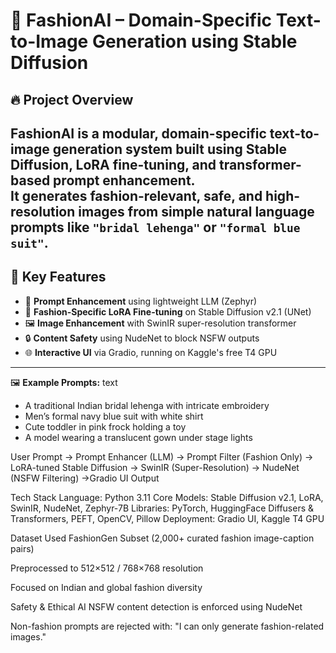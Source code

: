 # 👗 FashionAI – Domain-Specific Text-to-Image Generation using Stable Diffusion

## 🔥 Project Overview

**FashionAI** is a modular, domain-specific text-to-image generation system built using **Stable Diffusion**, **LoRA fine-tuning**, and **transformer-based prompt enhancement**.  
It generates **fashion-relevant, safe, and high-resolution** images from simple natural language prompts like `"bridal lehenga"` or `"formal blue suit"`.
---
## 🎯 Key Features

- 🧠 **Prompt Enhancement** using lightweight LLM (Zephyr)
- 🧵 **Fashion-Specific LoRA Fine-tuning** on Stable Diffusion v2.1 (UNet)
- 🖼️ **Image Enhancement** with SwinIR super-resolution transformer
- 🔒 **Content Safety** using NudeNet to block NSFW outputs
- 🌐 **Interactive UI** via Gradio, running on Kaggle's free T4 GPU

---

🖼️ **Example Prompts:**
text
- A traditional Indian bridal lehenga with intricate embroidery
- Men’s formal navy blue suit with white shirt
- Cute toddler in pink frock holding a toy
- A model wearing a translucent gown under stage lights

User Prompt -> Prompt Enhancer (LLM) -> Prompt Filter (Fashion Only) -> LoRA-tuned Stable Diffusion -> SwinIR (Super-Resolution) -> NudeNet (NSFW Filtering) ->Gradio UI Output
                                                        
Tech Stack
Language: Python 3.11
Core Models: Stable Diffusion v2.1, LoRA, SwinIR, NudeNet, Zephyr-7B
Libraries: PyTorch, HuggingFace Diffusers & Transformers, PEFT, OpenCV, Pillow
Deployment: Gradio UI, Kaggle T4 GPU

Dataset Used
FashionGen Subset (2,000+ curated fashion image-caption pairs)

Preprocessed to 512×512 / 768×768 resolution

Focused on Indian and global fashion diversity

Safety & Ethical AI
NSFW content detection is enforced using NudeNet

Non-fashion prompts are rejected with:
"I can only generate fashion-related images."
